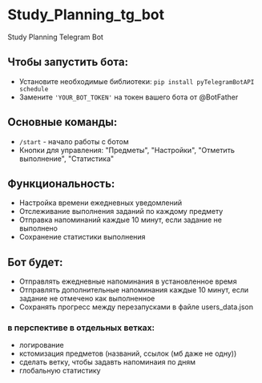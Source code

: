 # Study_Planning_tg_bot
Study Planning Telegram Bot

## Чтобы запустить бота:

- Установите необходимые библиотеки: ```pip install pyTelegramBotAPI schedule```
- Замените ```'YOUR_BOT_TOKEN'``` на токен вашего бота от @BotFather
## Основные команды:

- ```/start``` - начало работы с ботом
- Кнопки для управления: "Предметы", "Настройки", "Отметить выполнение", "Статистика"

## Функциональность:

- Настройка времени ежедневных уведомлений
- Отслеживание выполнения заданий по каждому предмету
- Отправка напоминаний каждые 10 минут, если задание не выполнено
- Сохранение статистики выполнения

## Бот будет:

- Отправлять ежедневные напоминания в установленное время
- Отправлять дополнительные напоминания каждые 10 минут, если задание не отмечено как выполненное
- Сохранять прогресс между перезапусками в файле users_data.json

### в перспективе в отдельных ветках:
- логирование
- кстомизация предметов (названий, ссылок (мб даже не одну))
- сделать ветку, чтобы задавть напоминаия по дням
- глобальную статистику